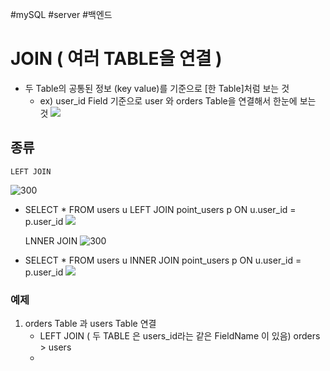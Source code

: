 #mySQL #server #백엔드 

# JOIN ( 여러 TABLE을 연결 )

 - 두 Table의 공통된 정보 (key value)를 기준으로 [한 Table]처럼 보는 것
	 - ex) user_id Field 기준으로 user 와 orders Table을 연결해서 한눈에 보는 것
			![](https://i.imgur.com/1AXutFl.png)

## 종류
	LEFT JOIN
![300](https://i.imgur.com/1grDrJl.png)

- SELECT * FROM users u 
  LEFT JOIN point_users p 
  ON u.user_id = p.user_id
![](https://i.imgur.com/hVUnUg7.png)

	LNNER JOIN
![300](https://i.imgur.com/LQopRGT.png)

- SELECT * FROM users u
  INNER JOIN point_users p
  ON u.user_id = p.user_id
![](https://i.imgur.com/fXlXkB2.png)


### 예제
1. orders Table 과 users Table 연결
   - LEFT JOIN ( 두 TABLE 은 users_id라는 같은 FieldName 이 있음)
   orders > users
   - 
     